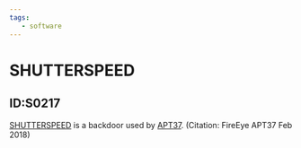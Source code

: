 ```yaml
---
tags:
   - software
---
```

# SHUTTERSPEED
## ID:S0217
[SHUTTERSPEED](/mitre/software/S0217) is a backdoor used by [APT37](/mitre/groups/G0067). (Citation: FireEye APT37 Feb 2018)
